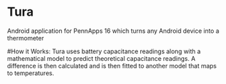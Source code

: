 # Tura
Android application for PennApps 16 which turns any Android device into a thermometer

#How it Works:
Tura uses battery capacitance readings along with a mathematical model to predict theoretical capacitance readings. 
A difference is then calculated and is then fitted to another model that maps to temperatures. 

